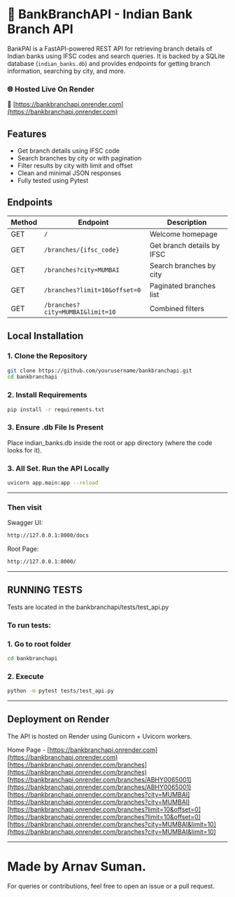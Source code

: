 # 🏦 BankBranchAPI - Indian Bank Branch API

BankPAI is a FastAPI-powered REST API for retrieving branch details of Indian banks using IFSC codes and search queries. It is backed by a SQLite database (`indian_banks.db`) and provides endpoints for getting branch information, searching by city, and more.

### 🌐 Hosted Live On Render
🔗 [https://bankbranchapi.onrender.com](https://bankbranchapi.onrender.com)


## Features

- Get branch details using IFSC code
- Search branches by city or with pagination
- Filter results by city with limit and offset
- Clean and minimal JSON responses
- Fully tested using Pytest

## Endpoints

| Method | Endpoint                          | Description                         |
|--------|-----------------------------------|-------------------------------------|
| GET    | `/`                               | Welcome homepage                    |
| GET    | `/branches/{ifsc_code}`           | Get branch details by IFSC          |
| GET    | `/branches?city=MUMBAI`           | Search branches by city             |
| GET    | `/branches?limit=10&offset=0`     | Paginated branches list             |
| GET    | `/branches?city=MUMBAI&limit=10`  | Combined filters                    |


##  Local Installation

### 1. Clone the Repository

```bash
git clone https://github.com/yourusername/bankbranchapi.git
cd bankbranchapi
```
### 2.  Install Requirements
```bash
pip install -r requirements.txt
```
### 3. Ensure .db File Is Present

Place indian_banks.db inside the root or app directory (where the code looks for it).

### 3. All Set. Run the API Locally
```bash
uvicorn app.main:app --reload
```
---

### Then visit 

Swagger UI:
```bash
http://127.0.0.1:8000/docs
```
Root Page: 
```bash
http://127.0.0.1:8000/ 
```

---

## RUNNING TESTS
Tests are located in the bankbranchapi/tests/test_api.py

### To run tests:

### 1. Go to root folder 

```bash
cd bankbranchapi
```
### 2. Execute

```bash
python -m pytest tests/test_api.py
```

---
## Deployment on Render

The API is hosted on Render using Gunicorn + Uvicorn workers.

Home Page - [https://bankbranchapi.onrender.com](https://bankbranchapi.onrender.com)
[https://bankbranchapi.onrender.com/branches](https://bankbranchapi.onrender.com/branches)
[https://bankbranchapi.onrender.com/branches/ABHY0065001](https://bankbranchapi.onrender.com/branches/ABHY0065001)
[https://bankbranchapi.onrender.com/branches?city=MUMBAI](https://bankbranchapi.onrender.com/branches?city=MUMBAI)
[https://bankbranchapi.onrender.com/branches?limit=10&offset=0](https://bankbranchapi.onrender.com/branches?limit=10&offset=0)
[https://bankbranchapi.onrender.com/branches?city=MUMBAI&limit=10](https://bankbranchapi.onrender.com/branches?city=MUMBAI&limit=10)

---
# Made by Arnav Suman.
For queries or contributions, feel free to open an issue or a pull request.
